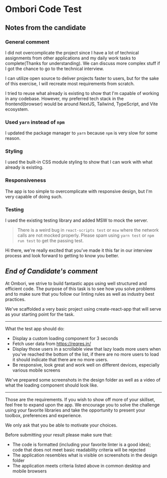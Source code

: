 # Ombori Code Test

## Notes from the candidate

### General comment

I did not overcomplicate the project since I have a lot of technical assignments from other applications and my daily work tasks to complete(Thanks for understanding). We can discuss more complex stuff if I got the chance to go to the technical interview.

I can utilize open source to deliver projects faster to users, but for the sake of this exercise, I will recreate most requirements from scratch.

I tried to reuse what already is existing to show that I'm capable of working in any codebase. However, my preferred tech stack in the frontend(browser) would be around NextJS, Tailwind, TypeScript, and Vite ecosystem.

### Used `yarn` instead of `npm`

I updated the package manager to `yarn` because `npm` is very slow for some reason.

### Styling

I used the built-in CSS module styling to show that I can work with what already is existing.

### Responsiveness

The app is too simple to overcomplicate with responsive design, but I'm very capable of doing such.

### Testing

I used the existing testing library and added MSW to mock the server.

> There is a weird bug in `react-scripts test` or `msw` where the network calls are not mocked properly. Please spam using `yarn test` or `npm run test` to get the passing test.

Hi there, we're really excited that you've made it this far in our interview process and look forward to getting to know you better.

## _End of Candidate's comment_

At Ombori, we strive to build fantastic apps using well structured and efficient code.
The purpose of this task is to see how you solve problems and to make sure that you follow our linting rules as well as industry best practices.

We've scaffolded a very basic project using create-react-app that will serve as your starting point for the task.

---

What the test app should do:

- Display a custom loading component for 3 seconds
- Fetch user data from https://reqres.in/
- Display those users in a scrollable view that lazy loads more users when you've reached the bottom of the list, if there are no more users to load it should indicate that there are no more users.
- Be responsive, look great and work well on different devices, especially various mobile screens

We've prepared some screenshots in the design folder as well as a video of what the loading component should look like.

---

Those are the requirements. If you wish to show off more of your skillset, feel free to expand upon the app. We encourage you to solve the challenge using your favorite libraries and take the opportunity to present your toolbox, preferences and experience.

We only ask that you be able to motivate your choices.

Before submitting your result please make sure that:

- The code is formatted (including your favorite linter is a good idea); code that does not meet basic readability criteria will be rejected
- The application resembles what is visible on screenshots in the design folder
- The application meets criteria listed above in common desktop and mobile browsers
